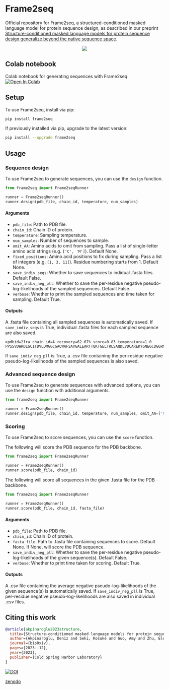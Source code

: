 # Frame2seq
Official repository for Frame2seq, a structured-conditioned masked language model for protein sequence design, as described in our preprint [Structure-conditioned masked language models for protein sequence design generalize beyond the native sequence space](https://doi.org/10.1101/2023.12.15.571823).

<p align="center"><img src="https://github.com/dakpinaroglu/Frame2seq/blob/main/.github/frame2seq_net_arc.png"/></p>

## Colab notebook
Colab notebook for generating sequences with Frame2seq: [![Open In Colab](https://colab.research.google.com/assets/colab-badge.svg)](https://colab.research.google.com/github/dakpinaroglu/Frame2seq/blob/main/Frame2seq.ipynb)

## Setup
To use Frame2seq, install via pip:
```bash
pip install frame2seq
```
If previously installed via pip, upgrade to the latest version:
```bash
pip install --upgrade frame2seq
```

## Usage

### Sequence design

To use Frame2seq to generate sequences, you can use the `design` function.

```python
from frame2seq import Frame2seqRunner

runner = Frame2seqRunner()
runner.design(pdb_file, chain_id, temperature, num_samples)
```

#### Arguments

- `pdb_file`: Path to PDB file.
- `chain_id`: Chain ID of protein.
- `temperature`: Sampling temperature.
- `num_samples`: Number of sequences to sample.
- `omit_AA`: Amino acids to omit from sampling. Pass a list of single-letter amino acid strings (e.g. `['C', 'M']`). Default None.
- `fixed_positions`: Amino acid positions to fix during sampling. Pass a list of integers (e.g. `[1, 3, 11]`). Residue numbering starts from 1. Default None.
- `save_indiv_seqs`: Whether to save sequences to indidual .fasta files. Default False.
- `save_indiv_neg_pll`: Whether to save the per-residue negative pseudo-log-likelihoods of the sampled sequences. Default False.
- `verbose`: Whether to print the sampled sequences and time taken for sampling. Default True.

#### Outputs 

A .fasta file containing all sampled sequences is automatically saved. If `save_indiv_seqs` is True, individual .fasta files for each sampled sequence are also saved. 

```
>pdbid=2fra chain_id=A recovery=62.67% score=0.83 temperature=1.0
PPSSVDWRDLGCITDVLDMGGCGACWAFSAVGALEARTTQKTGELTRLSAQDLVDCAREKYGNEGCDGGRMKSSFQFIIDKNGIDSHQAYPFTASDQECLYNSKYKAATCTDYTVLPEGDEDKLREAVSNVGPVAVGIDATHPEFRNFKSGVYHDPKCTTETNHGVLVVGYGTLKGKRFYKVKTCWGTYFGEDGFIRVAKNQGNHCGISTDPSYPEM
```

If `save_indiv_neg_pll` is True, a .csv file containing the per-residue negative pseudo-log-likelihoods of the sampled sequences is also saved.

### Advanced sequence design

To use Frame2seq to generate sequences with advanced options, you can use the `design` function with additional arguments.

```python
from frame2seq import Frame2seqRunner

runner = Frame2seqRunner()
runner.design(pdb_file, chain_id, temperature, num_samples, omit_AA=['C'], fixed_positions=[1, 3, 11])
```

### Scoring

To use Frame2seq to score sequences, you can use the `score` function.

The following will score the PDB sequence for the PDB backbone.
```python
from frame2seq import Frame2seqRunner

runner = Frame2seqRunner()
runner.score(pdb_file, chain_id)
```

The following will score all sequences in the given .fasta file for the PDB backbone.
```python
from frame2seq import Frame2seqRunner

runner = Frame2seqRunner()
runner.score(pdb_file, chain_id, fasta_file)
```

#### Arguments

- `pdb_file`: Path to PDB file.
- `chain_id`: Chain ID of protein.
- `fasta_file`: Path to .fasta file containing sequences to score. Default None. If None, will score the PDB sequence.
- `save_indiv_neg_pll`: Whether to save the per-residue negative pseudo-log-likelihoods of the given sequence(s). Default False.
- `verbose`: Whether to print time taken for scoring. Default True.

#### Outputs 

A .csv file containing the average negative pseudo-log-likelihoods of the given sequence(s) is automatically saved. If `save_indiv_neg_pll` is True, per-residue negative pseudo-log-likelihoods are also saved in individual .csv files.


## Citing this work

```bibtex
@article{akpinaroglu2023structure,
  title={Structure-conditioned masked language models for protein sequence design generalize beyond the native sequence space},
  author={Akpinaroglu, Deniz and Seki, Kosuke and Guo, Amy and Zhu, Eleanor and Kelly, Mark JS and Kortemme, Tanja},
  journal={bioRxiv},
  pages={2023--12},
  year={2023},
  publisher={Cold Spring Harbor Laboratory}
}
```

[![DOI](https://zenodo.org/badge/DOI/10.1101/2023.12.15.571823.svg)](https://doi.org/10.1101/2023.12.15.571823)

[zenodo](https://zenodo.org/records/10431300)
